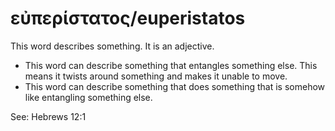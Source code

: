 # εὐπερίστατος/euperistatos
This word describes something. It is an adjective.
* This word can describe something that entangles something else. This means it twists around something and makes it unable to move.
* This word can describe something that does something that is somehow like entangling something else. 

See: Hebrews 12:1
